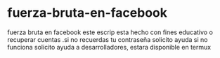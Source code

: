 # fuerza-bruta-en-facebook
fuerza bruta en facebook este escrip esta hecho con fines educativo o recuperar cuentas .si no recuerdas tu contraseña solicito ayuda si no funciona solicito ayuda a desarrolladores, estara disponible en termux 
